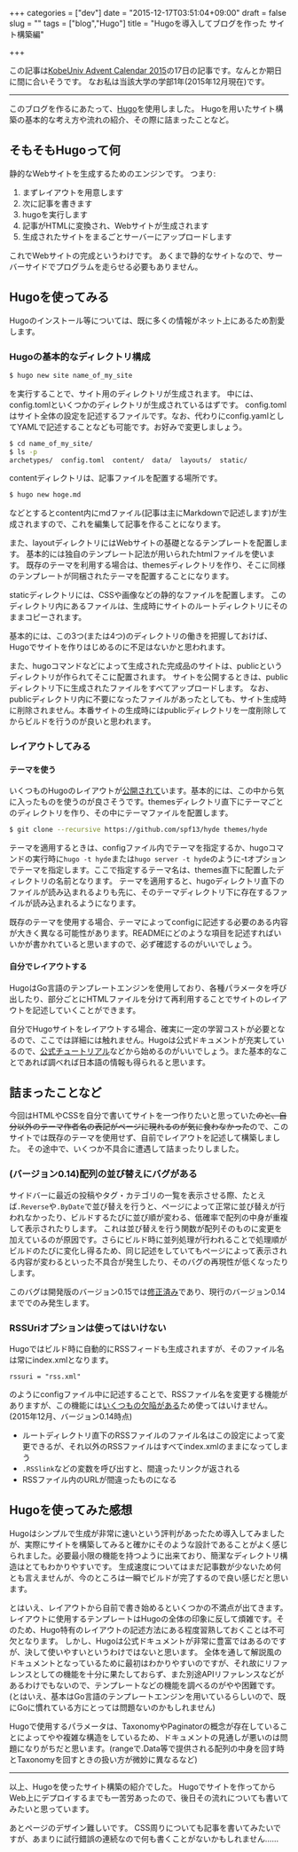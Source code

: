 +++
categories = ["dev"]
date = "2015-12-17T03:51:04+09:00"
draft = false
slug = ""
tags = ["blog","Hugo"]
title = "Hugoを導入してブログを作った サイト構築編"

+++

この記事は[KobeUniv Advent Calendar 2015](http://www.adventar.org/calendars/891)の17日の記事です。なんとか期日に間に合いそうです。
なお私は当該大学の学部1年(2015年12月現在)です。

---

このブログを作るにあたって、[Hugo](https://gohugo.io/)を使用しました。
Hugoを用いたサイト構築の基本的な考え方や流れの紹介、その際に詰まったことなど。

<!--more-->

## そもそもHugoって何

静的なWebサイトを生成するためのエンジンです。
つまり:

1. まずレイアウトを用意します
2. 次に記事を書きます
3. hugoを実行します
4. 記事がHTMLに変換され、Webサイトが生成されます
5. 生成されたサイトをまるごとサーバーにアップロードします

これでWebサイトの完成というわけです。
あくまで静的なサイトなので、サーバーサイドでプログラムを走らせる必要もありません。

## Hugoを使ってみる

Hugoのインストール等については、既に多くの情報がネット上にあるため割愛します。

### Hugoの基本的なディレクトリ構成

```bash
$ hugo new site name_of_my_site
```
を実行することで、サイト用のディレクトリが生成されます。
中には、config.tomlといくつかのディレクトリが生成されているはずです。
config.tomlはサイト全体の設定を記述するファイルです。なお、代わりにconfig.yamlとしてYAMLで記述することなども可能です。お好みで変更しましょう。
```bash
$ cd name_of_my_site/
$ ls -p
archetypes/  config.toml  content/  data/  layouts/  static/
```

contentディレクトリは、記事ファイルを配置する場所です。
```bash
$ hugo new hoge.md
```
などとするとcontent内にmdファイル(記事は主にMarkdownで記述します)が生成されますので、これを編集して記事を作ることになります。

また、layoutディレクトリにはWebサイトの基礎となるテンプレートを配置します。
基本的には独自のテンプレート記法が用いられたhtmlファイルを使います。
既存のテーマを利用する場合は、themesディレクトリを作り、そこに同様のテンプレートが同梱されたテーマを配置することになります。

staticディレクトリには、CSSや画像などの静的なファイルを配置します。
このディレクトリ内にあるファイルは、生成時にサイトのルートディレクトリにそのままコピーされます。

基本的には、この3つ(または4つ)のディレクトリの働きを把握しておけば、Hugoでサイトを作りはじめるのに不足はないかと思われます。

また、hugoコマンドなどによって生成された完成品のサイトは、publicというディレクトリが作られてそこに配置されます。
サイトを公開するときは、publicディレクトリ下に生成されたファイルをすべてアップロードします。
なお、publicディレクトリ内に不要になったファイルがあったとしても、サイト生成時に削除されません。本番サイトの生成時にはpublicディレクトリを一度削除してからビルドを行うのが良いと思われます。

### レイアウトしてみる
#### テーマを使う
いくつものHugoのレイアウトが[公開されて](https://themes.gohugo.io/)います。基本的には、この中から気に入ったものを使うのが良さそうです。themesディレクトリ直下にテーマごとのディレクトリを作り、その中にテーマファイルを配置します。
```bash
$ git clone --recursive https://github.com/spf13/hyde themes/hyde
```
テーマを適用するときは、configファイル内でテーマを指定するか、hugoコマンドの実行時に`hugo -t hyde`または`hugo server -t hyde`のように-tオプションでテーマを指定します。ここで指定するテーマ名は、themes直下に配置したディレクトリの名前となります。
テーマを適用すると、hugoディレクトリ直下のファイルが読み込まれるよりも先に、そのテーマディレクトリ下に存在するファイルが読み込まれるようになります。

既存のテーマを使用する場合、テーマによってconfigに記述する必要のある内容が大きく異なる可能性があります。READMEにどのような項目を記述すればいいかが書かれていると思いますので、必ず確認するのがいいでしょう。

#### 自分でレイアウトする
HugoはGo言語のテンプレートエンジンを使用しており、各種パラメータを呼び出したり、部分ごとにHTMLファイルを分けて再利用することでサイトのレイアウトを記述していくことができます。

自分でHugoサイトをレイアウトする場合、確実に一定の学習コストが必要となるので、ここでは詳細には触れません。Hugoは公式ドキュメントが充実しているので、[公式チュートリアル](https://gohugo.io/tutorials/creating-a-new-theme/)などから始めるのがいいでしょう。また基本的なことであれば調べれば日本語の情報も得られると思います。


## 詰まったことなど
今回はHTMLやCSSを自分で書いてサイトを一つ作りたいと思っていた~~のと、自分以外のテーマ作者名の表記がページに現れるのが気に食わなかった~~ので、このサイトでは既存のテーマを使用せず、自前でレイアウトを記述して構築しました。
その途中で、いくつか不具合に遭遇して詰まったりしました。

### (バージョン0.14)配列の並び替えにバグがある
サイドバーに最近の投稿やタグ・カテゴリの一覧を表示させる際、たとえば`.Reverse`や`.ByDate`で並び替えを行うと、ページによって正常に並び替えが行われなかったり、ビルドするたびに並び順が変わる、低確率で配列の中身が重複して表示されたりします。
これは並び替えを行う関数が配列そのものに変更を加えているのが原因です。さらにビルド時に並列処理が行われることで処理順がビルドのたびに変化し得るため、同じ記述をしていてもページによって表示される内容が変わるといった不具合が発生したり、そのバグの再現性が低くなったりします。

このバグは開発版のバージョン0.15では[修正済み](https://discuss.gohugo.io/t/error-when-trying-to-sort/1390/4)であり、現行のバージョン0.14まででのみ発生します。

### RSSUriオプションは使ってはいけない
Hugoではビルド時に自動的にRSSフィードも生成されますが、そのファイル名は常にindex.xmlとなります。
```
rssuri = "rss.xml"
```
のようにconfigファイル中に記述することで、RSSファイル名を変更する機能がありますが、この機能には[いくつもの欠陥がある](https://github.com/spf13/hugo/issues/1147)ため使ってはいけません。(2015年12月、バージョン0.14時点)

* ルートディレクトリ直下のRSSファイルのファイル名はこの設定によって変更できるが、それ以外のRSSファイルはすべてindex.xmlのままになってしまう
* `.RSSlink`などの変数を呼び出すと、間違ったリンクが返される
* RSSファイル内のURLが間違ったものになる

## Hugoを使ってみた感想
Hugoはシンプルで生成が非常に速いという評判があったため導入してみましたが、実際にサイトを構築してみると確かにそのような設計であることがよく感じられました。必要最小限の機能を持つように出来ており、簡潔なディレクトリ構造はとてもわかりやすいです。
生成速度についてはまだ記事数が少ないため何とも言えませんが、今のところは一瞬でビルドが完了するので良い感じだと思います。

とはいえ、レイアウトから自前で書き始めるといくつかの不満点が出てきます。
レイアウトに使用するテンプレートはHugoの全体の印象に反して煩雑です。そのため、Hugo特有のレイアウトの記述方法にある程度習熟しておくことは不可欠となります。
しかし、Hugoは公式ドキュメントが非常に豊富ではあるのですが、決して使いやすいというわけではないと思います。
全体を通して解説風のドキュメントとなっているために最初はわかりやすいのですが、それ故にリファレンスとしての機能を十分に果たしておらず、また別途APIリファレンスなどがあるわけでもないので、テンプレートなどの機能を調べるのがやや困難です。
(とはいえ、基本はGo言語のテンプレートエンジンを用いているらしいので、既にGoに慣れている方にとっては問題ないのかもしれません)

Hugoで使用するパラメータは、TaxonomyやPaginatorの概念が存在していることによってやや複雑な構造をしているため、ドキュメントの見通しが悪いのは問題になりがちだと思います。(rangeで.Data等で提供される配列の中身を回す時とTaxonomyを回すときの扱い方が微妙に異なるなど)

---

以上、Hugoを使ったサイト構築の紹介でした。
Hugoでサイトを作ってからWeb上にデプロイするまでも一苦労あったので、後日その流れについても書いてみたいと思っています。

あとページのデザイン難しいです。
CSS周りについても記事を書いてみたいですが、あまりに試行錯誤の連続なので何も書くことがないかもしれません……


